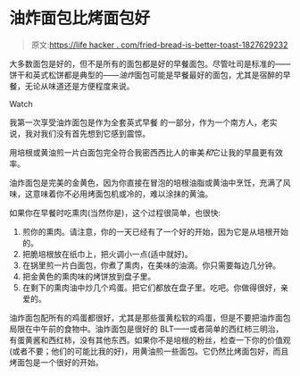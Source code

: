 # 油炸面包比烤面包好

> 原文:[https://life hacker . com/fried-bread-is-better-toast-1827629232](https://lifehacker.com/fried-bread-is-better-than-toast-1827629232)

大多数面包是好的，但不是所有的面包都是好的早餐面包。尽管吐司是标准的——饼干和英式松饼都是典型的——*油炸*面包可能是早餐最好的面包，尤其是宿醉的早餐，无论从味道还是方便程度来说。

Watch

我第一次享受油炸面包是作为全套英式早餐 的一部分，作为一个南方人，老实说，我对我们没有首先想到它感到震惊。

用培根或黄油煎一片白面包完全符合我密西西比人的审美*和*它让我的早晨更有效率。

油炸面包是完美的金黄色，因为你直接在冒泡的培根油脂或黄油中烹饪，充满了风味，这意味着你不必用烤面包机或冷的，难以涂抹的黄油。

如果你在早餐时吃熏肉(当然你是)，这个过程很简单，也很快:

1.  煎你的熏肉。请注意，你的一天已经有了一个好的开始，因为它是从培根开始的。
2.  把脆培根放在纸巾上，把火调小一点(适中就好)。
3.  在锅里煎一片白面包，你煮了熏肉，在美味的油滴。你只需要每边几分钟。
4.  把金黄色的熏肉味的烤饼放到盘子里。
5.  在剩下的熏肉油中炒几个鸡蛋。把它们都放在盘子里。吃吧。你做得很好，亲爱的。

油炸面包配所有的鸡蛋都很好，尤其是那些蛋黄松软的鸡蛋，但是不要把油炸面包局限在中午前的食物中。油炸面包是很好的 BLT——或者简单的西红柿三明治，有蛋黄酱和西红柿，没有其他东西。如果你不是培根的粉丝，检查一下你的价值观(或者不要；他们的可能比我的好)，用黄油煎一些面包。它仍然比烤面包好，而且烤面包是一个很好的开始。